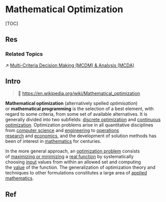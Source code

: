 # Mathematical Optimization

[TOC]



## Res
### Related Topics
↗ [Multi-Criteria Decision Making (MCDM) & Analysis (MCDA)](../../../../Other%20Networks%20of%20Knowledge/Social%20Science/Decision%20Theory%20&%20Decision%20Analysis/Multi-Criteria%20Decision%20Making%20(MCDM)%20&%20Analysis%20(MCDA)/Multi-Criteria%20Decision%20Making%20(MCDM)%20&%20Analysis%20(MCDA).md)



## Intro
> 🔗 https://en.wikipedia.org/wiki/Mathematical_optimization

**Mathematical optimization** (alternatively spelled _optimisation_) or **mathematical programming** is the selection of a best element, with regard to some criteria, from some set of available alternatives. It is generally divided into two subfields: [discrete optimization](https://en.wikipedia.org/wiki/Discrete_optimization "Discrete optimization") and [continuous optimization](https://en.wikipedia.org/wiki/Continuous_optimization "Continuous optimization"). Optimization problems arise in all quantitative disciplines from [computer science](https://en.wikipedia.org/wiki/Computer_science "Computer science") and [engineering](https://en.wikipedia.org/wiki/Engineering "Engineering") to [operations research](https://en.wikipedia.org/wiki/Operations_research "Operations research") and [economics](https://en.wikipedia.org/wiki/Economics "Economics"), and the development of solution methods has been of interest in [mathematics](https://en.wikipedia.org/wiki/Mathematics "Mathematics") for centuries.

In the more general approach, an [optimization problem](https://en.wikipedia.org/wiki/Optimization_problem "Optimization problem") consists of [maximizing or minimizing](https://en.wikipedia.org/wiki/Maxima_and_minima "Maxima and minima") a [real function](https://en.wikipedia.org/wiki/Function_of_a_real_variable "Function of a real variable") by systematically choosing [input](https://en.wikipedia.org/wiki/Argument_of_a_function "Argument of a function") values from within an allowed set and computing the [value](https://en.wikipedia.org/wiki/Value_\(mathematics\) "Value (mathematics)") of the function. The generalization of optimization theory and techniques to other formulations constitutes a large area of [applied mathematics](https://en.wikipedia.org/wiki/Applied_mathematics "Applied mathematics").



## Ref

